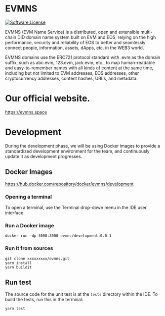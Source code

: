 # EVMNS 

[![Software License](https://img.shields.io/badge/license-MIT-lightgrey.svg)](./LICENSE)

EVMNS (EVM Name Service) is a distributed, open and extensible multi-chain DID domain name system built on EVM and EOS, relying on the high performance, security and reliability of EOS to better and seamlessly connect people, information, assets, dApps, etc. in the WEB3 world.

EVMNS domains use the ERC721 protocol standard with .evm as the domain suffix, such as abc.evm, 123.evm, jack.evm, etc., to map human-readable and easy-to-remember names with all kinds of content at the same time, including but not limited to EVM addresses, EOS addresses, other cryptocurrency addresses, content hashes, URLs, and metadata.

# Our official website.

https://evmns.space


# Development

During the development phase, we will be using Docker images to provide a standardized development environment for the team, and continuously update it as development progresses.

## Docker Images
https://hub.docker.com/repository/docker/evmns/development


### Opening a terminal

To open a terminal, use the Terminal drop-down menu in the IDE user interface.

### Run a Docker image

```
docker run -dp 3000:3000 evmns/development:0.0.1 

```

### Run it from sources

```
git clone xxxxxxxxx/evmns.git
yarn install
yarn buildit

```

## Run test

The source code for the unit test is at the `tests` directory within the IDE. To build the tests, run this in the terminal:

```
yarn test

```
